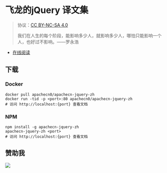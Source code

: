 # 飞龙的jQuery 译文集

> 协议：[CC BY-NC-SA 4.0](http://creativecommons.org/licenses/by-nc-sa/4.0/)
> 
> 我们在人生的每个阶段，能影响多少人，就影响多少人，哪怕只能影响一个人，也好过不影响。——罗永浩

* [在线阅读](https://jq.apachecn.org)
## 下载

### Docker

```
docker pull apachecn0/apachecn-jquery-zh
docker run -tid -p <port>:80 apachecn0/apachecn-jquery-zh
# 访问 http://localhost:{port} 查看文档
```

### NPM

```
npm install -g apachecn-jquery-zh
apachecn-jquery-zh <port>
# 访问 http://localhost:{port} 查看文档
```

## 赞助我

![](https://img-blog.csdnimg.cn/20200112005920729.png)
